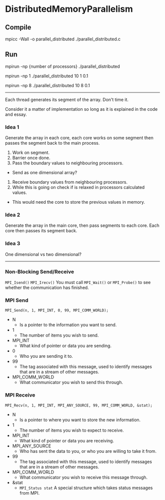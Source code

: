 # DistributedMemoryParallelism

## Compile

mpicc -Wall -o parallel_distributed ./parallel_distributed.c

## Run

mpirun -np {number of processors} ./parallel_distributed

mpirun -np 1 ./parallel_distributed 10 1 0.1

mpirun -np 8 ./parallel_distributed 10 8 0.1

-----

Each thread generates its segment of the array. Don't time it.

Consider it a matter of implementation so long as it is explained in the code and essay.

### Idea 1

Generate the array in each core, each core works on some segment then
passes the segment back to the main process.

1. Work on segment.
1. Barrier once done.
1. Pass the boundary values to neighbouring processors.
  * Send as one dimensional array?
1. Receive boundary values from neighbouring processors.
1. While this is going on check if is relaxed in processors calculated values.
  * This would need the core to store the previous values in memory.

### Idea 2

Generate the array in the main core, then pass segments to each core. Each
core then passes its segment back.

### Idea 3

One dimensional vs two dimensional?

-----
### Non-Blocking Send/Receive

```MPI_Isend()```
```MPI_Irecv()```
You must call ```MPI_Wait()``` or ```MPI_Probe()``` to see whether the communication has finished.

### MPI Send

``` MPI_Send(n, 1, MPI_INT, 0, 99, MPI_COMM_WORLD); ```

* N
  * Is a pointer to the information you want to send.
* 1
  * The number of items you wish to send.
* MPI_INT
  * What kind of pointer or data you are sending.
* 0
  * Who you are sending it to.
* 99
  * The tag associated with this message, used to identify messages that are in a stream of other messages.
* MPI_COMM_WORLD
  * What communicator you wish to send this through.

### MPI Receive

``` MPI_Recv(n, 1, MPI_INT, MPI_ANY_SOURCE, 99, MPI_COMM_WORLD, &stat); ```

* N
  * Is a pointer to where you want to store the new information.
* 1
  * The number of items you wish to expect to receive.
* MPI_INT
  * What kind of pointer or data you are receiving.
* MPI_ANY_SOURCE
  * Who has sent the data to you, or who you are willing to take it from.
* 99
  * The tag associated with this message, used to identify messages that are in a stream of other messages.
* MPI_COMM_WORLD
  * What communicator you wish to receive this message through.
* &stat
  * ``` MPI_Status stat ``` A special structure which takes status messages from MPI.